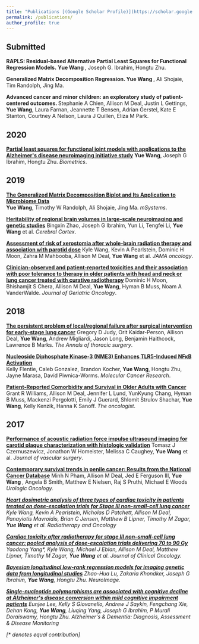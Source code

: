 ```yaml
---
title: "Publications [(Google Scholar Profile)](https://scholar.google.com/citations?user=m8LRDMwAAAAJ&hl=en)"
permalink: /publications/
author_profile: true
---
```



## Submitted
<b> RAPLS: Residual-based Alternative Partial Least Squares for Functional Regression Models.</b> 
<b> Yue Wang </b>, Joseph G. Ibrahim, Hongtu Zhu.

<b> Generalized Matrix Decomposition Regression. </b> 
<b> Yue Wang </b>, Ali Shojaie, Tim Randolph, Jing Ma.

<b> Advanced cancer and minor children: an exploratory study of patient-centered outcomes. </b> 
Stephanie A Chien, Allison M Deal, Justin L Gettings, <b>Yue Wang</b>, Laura Farnan, Jeannette T Bensen, Adrian Gerstel, Kate E Stanton, Courtney A Nelson, Laura J Quillen, Eliza M Park.


## 2020
<b>[Partial least squares for functional joint models with applications to the Alzheimer's disease neuroimaging initiative study](https://onlinelibrary.wiley.com/doi/full/10.1111/biom.13219)</b> 
<b>Yue Wang</b>, Joseph G Ibrahim, Hongtu Zhu.
<i>Biometrics</i>.

## 2019
<b>[The Generalized Matrix Decomposition Biplot and Its Application to Microbiome Data](https://msystems.asm.org/content/4/6/e00504-19.abstract)</b>  
<b>Yue Wang</b>, Timothy W Randolph, Ali Shojaie, Jing Ma.
<i>mSystems</i>.

<b>[Heritability of regional brain volumes in large-scale neuroimaging and genetic studies](https://academic.oup.com/cercor/article/29/7/2904/5052722)</b> 
Bingxin Zhao, Joseph G Ibrahim, Yun Li, Tengfei Li, <b>Yue Wang</b> et al. 
<i>Cerebral Cortex</i>.

<b>[Assessment of risk of xerostomia after whole-brain radiation therapy and association with parotid dose](https://jamanetwork.com/journals/jamaoncology/article-abstract/2716812)</b> 
Kyle Wang, Kevin A Pearlstein, Dominic H Moon, Zahra M Mahbooba, Allison M Deal, <b>Yue Wang</b> et al.
<i>JAMA oncology</i>.

<b>[Clinician-observed and patient-reported toxicities and their association with poor tolerance to therapy in older patients with head and neck or lung cancer treated with curative radiotherapy](https://www.sciencedirect.com/science/article/abs/pii/S1879406818301024)</b> 
Dominic H Moon, Bhishamjit S Chera, Allison M Deal, <b>Yue Wang</b>, Hyman B Muss, Noam A VanderWalde.
<i>Journal of Geriatric Oncology</i>. 

## 2018

<b>[The persistent problem of local/regional failure after surgical intervention for early-stage lung cancer](https://www.sciencedirect.com/science/article/pii/S0003497518305599)</b> 
Gregory D Judy, Orit Kaidar-Person, Allison Deal, <b>Yue Wang</b>, Andrew Migliardi, Jason Long, Benjamin Haithcock, Lawrence B Marks.
<i>The Annals of thoracic surgery</i>.

<b>[Nucleoside Diphosphate Kinase-3 (NME3) Enhances TLR5-Induced NFκB Activation](https://mcr.aacrjournals.org/content/16/6/986.abstract)</b>  
Kelly Flentie, Caleb Gonzalez, Brandon Kocher, <b>Yue Wang</b>, Hongtu Zhu, Jayne Marasa, David Piwnica-Worms. 
<i>Molecular Cancer Research</i>. 

<b>[Patient‐Reported Comorbidity and Survival in Older Adults with Cancer](https://www.ncbi.nlm.nih.gov/pmc/articles/PMC5896706/)</b> 
Grant R Williams, Allison M Deal, Jennifer L Lund, YunKyung Chang, Hyman B Muss, Mackenzi Pergolotti, Emily J Guerard, Shlomit Strulov Shachar, <b>Yue Wang</b>, Kelly Kenzik, Hanna K Sanoff.
<i>The oncologist</i>. 
  
## 2017

<b>[Performance of acoustic radiation force impulse ultrasound imaging for carotid plaque characterization with histologic validation](https://www.sciencedirect.com/science/article/pii/S0741521417311515)</b> 
Tomasz J Czernuszewicz, Jonathon W Homeister, Melissa C Caughey, <b>Yue Wang</b> et al.  <i>Journal of vascular surgery</i>. 

<b>[Contemporary survival trends in penile cancer: Results from the National Cancer Database](https://www.sciencedirect.com/science/article/pii/S1078143917304167)</b>
Minh N Pham, Allison M Deal, Jed E Ferguson III, <b> Yue Wang </b>, Angela B Smith, Matthew E Nielsen, Raj S Pruthi, Michael E Woods
<i>Urologic Oncology.

<b>[Heart dosimetric analysis of three types of cardiac toxicity in patients treated on dose-escalation trials for Stage III non-small-cell lung cancer](https://www.sciencedirect.com/science/article/pii/S0167814017326294)</b> 
Kyle Wang, Kevin A Pearlstein, Nicholas D Patchett, Allison M Deal, Panayiotis Mavroidis, Brian C Jensen, Matthew B Lipner, Timothy M Zagar, <b>Yue Wang</b> et al. 
<i>Radiotherapy and Oncology</i>

<b>[Cardiac toxicity after radiotherapy for stage III non–small-cell lung cancer: pooled analysis of dose-escalation trials delivering 70 to 90 Gy](https://www.ncbi.nlm.nih.gov/pmc/articles/PMC5455462/)</b>
Yaodong Yang\*, Kyle Wang, Michael J Eblan, Allison M Deal, Matthew Lipner, Timothy M Zagar, <b>Yue Wang</b> et al. <i>Journal of Clinical Oncology</i>.

<b>[Bayesian longitudinal low-rank regression models for imaging genetic data from longitudinal studies](https://www.sciencedirect.com/science/article/pii/S1053811917300617)</b>
Zhao-Hua Lu, Zakaria Khondker, Joseph G Ibrahim, <b>Yue Wang</b>, Hongtu Zhu. <i>NeuroImage</i>. 

<b>[Single-nucleotide polymorphisms are associated with cognitive decline at Alzheimer's disease conversion within mild cognitive impairment patients](http://lantaoyu.com/publications/RLSG)</b>
Eunjee Lee, Kelly S Giovanello, Andrew J Saykin, Fengchang Xie, Dehan Kong, <b>Yue Wang</b>, Liuqing Yang, Joseph G Ibrahim, P Murali Doraiswamy, Hongtu Zhu. <i> Alzheimer's \& Dementia: Diagnosis, Assessment \& Disease Monitoring</i>


[\* denotes equal contribution]
